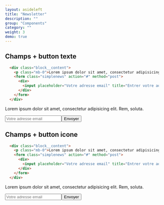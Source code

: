 ```yaml
---
layout: asideleft
title: "Newsletter"
description: ""
group: "Components"
category: ""
weight: 3
demo: true
---
```


## Champs + button texte

```html
  <div class="block__content">
    <p class="mb-0">Lorem ipsum dolor sit amet, consectetur adipisicing elit. Rem, soluta.</p>
    <form class="simplenews" action="#" method="post">
      <div>
        <input placeholder="Votre adresse email" title="Entrer votre adresse email" type="email" name="mail" value="" size="20" maxlength="128" class="form-text required"><button class="btn btn--submit" name="op" value="Envoyer">Envoyer</button>
      </div>
    </form>
  </div>
```

<div class="block__content">
  <p class="mb-0">Lorem ipsum dolor sit amet, consectetur adipisicing elit. Rem, soluta.</p>
  <form class="simplenews" action="#" method="post">
    <div>
      <input placeholder="Votre adresse email" title="Entrer votre adresse email" type="email" name="mail" value="" size="20" maxlength="128" class="form-text required"><button class="btn btn--submit" name="op" value="Envoyer">Envoyer</button>
    </div>
  </form>
</div>

## Champs + button icone

```html
  <div class="block__content">
    <p class="mb-0">Lorem ipsum dolor sit amet, consectetur adipisicing elit. Rem, soluta.</p>
    <form class="simplenews" action="#" method="post">
      <div>
        <input placeholder="Votre adresse email" title="Entrer votre adresse email" type="email" name="mail" value="" size="20" maxlength="128" class="form-text required"><button class="btn btn--icon btn--submit" name="op" value="Envoyer"><span aria-hidden='true' class='fa fa-envelope'></span> Envoyer</button>
      </div>
    </form>
  </div>
```

<div class="block__content">
  <p class="mb-0">Lorem ipsum dolor sit amet, consectetur adipisicing elit. Rem, soluta.</p>
  <form class="simplenews" action="#" method="post">
    <div>
      <input placeholder="Votre adresse email" title="Entrer votre adresse email" type="email" name="mail" value="" size="20" maxlength="128" class="form-text required"><button class="btn btn--icon btn--submit" name="op" value="Envoyer"><span aria-hidden='true' class='fa fa-envelope'></span> Envoyer</button>
    </div>
  </form>
</div>
